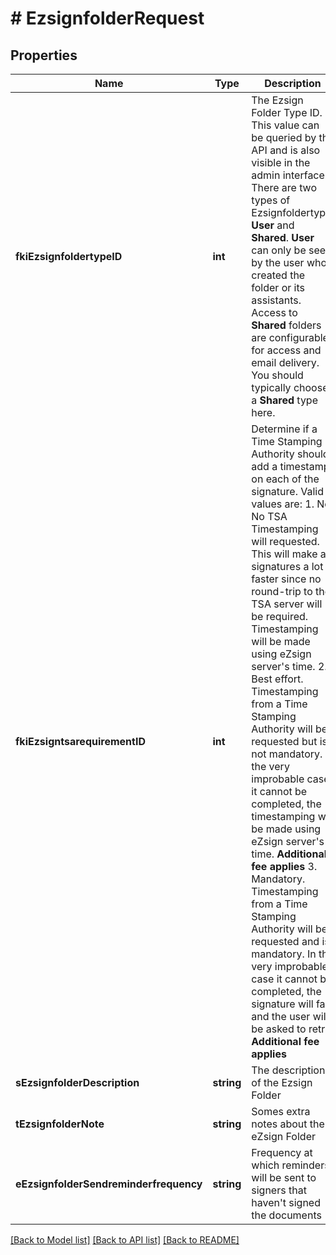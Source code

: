 # # EzsignfolderRequest

## Properties

Name | Type | Description | Notes
------------ | ------------- | ------------- | -------------
**fkiEzsignfoldertypeID** | **int** | The Ezsign Folder Type ID. This value can be queried by the API and is also visible in the admin interface.  There are two types of Ezsignfoldertype. **User** and **Shared**. **User** can only be seen by the user who created the folder or its assistants. Access to **Shared** folders are configurable for access and email delivery. You should typically choose a **Shared** type here. | 
**fkiEzsigntsarequirementID** | **int** | Determine if a Time Stamping Authority should add a timestamp on each of the signature. Valid values are: 1. No. No TSA Timestamping will requested. This will make all signatures a lot faster since no round-trip to the TSA server will be required. Timestamping will be made using eZsign server&#39;s time. 2. Best effort. Timestamping from a Time Stamping Authority will be requested but is not mandatory. In the very improbable case it cannot be completed, the timestamping will be made using eZsign server&#39;s time. **Additional fee applies** 3. Mandatory. Timestamping from a Time Stamping Authority will be requested and is mandatory. In the very improbable case it cannot be completed, the signature will fail and the user will be asked to retry. **Additional fee applies** | 
**sEzsignfolderDescription** | **string** | The description of the Ezsign Folder | 
**tEzsignfolderNote** | **string** | Somes extra notes about the eZsign Folder | 
**eEzsignfolderSendreminderfrequency** | **string** | Frequency at which reminders will be sent to signers that haven&#39;t signed the documents | 

[[Back to Model list]](../../README.md#documentation-for-models) [[Back to API list]](../../README.md#documentation-for-api-endpoints) [[Back to README]](../../README.md)


